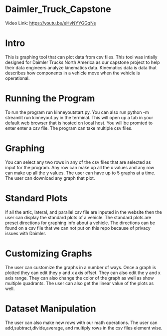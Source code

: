 # Daimler_Truck_Capstone
Video Link: https://youtu.be/eHvNYYGGqNs

# Intro
This is graphing tool that can plot data from csv files. This tool was intially designed for Daimler Trucks North America as our capstone project to help their data engineers analyze kinematics data. Kinematics data is data that describes how components in a vehicle move when the vehicle is operational. 

# Running the Program 
To run the program run kinneyoutstart.py. You can also run python -m streamlit run kinneyout.py in the terminal. This will open up a tab in your default web browser that is hosted on local host. You will be promted to enter enter a csv file. The program can take multiple csv files. 

# Graphing 
You can select any two rows in any of the csv files that are selected as input for the program. Any row can make up all the x values and any row can make up all the y values. The user can have up to 5 graphs at a time. The user can download any graph that plot. 
 
# Standard Plots
If all the artic, lateral, and parallel csv file are inputed in the website then the user can display the standard plots of a vehicle. The standard plots are preset directions for graphing info about a vehicle. The directions can be found on a csv file that we can not put on this repo because of privacy issues with Daimler. 

# Customizing Graphs
The user can customize the graphs in a number of ways. Once a graph is plotted they can edit they y and x axis offset. They can also edit the y and x axis range. They can also change the color of the graph as well as show multiple quadrants. The user can also get the linear value of the plots as well.

# Dataset Manipulation
 The user can also make new rows with our math operations. The user can add,subtract,divide,average, and multiply rows in the csv files element wise. 
